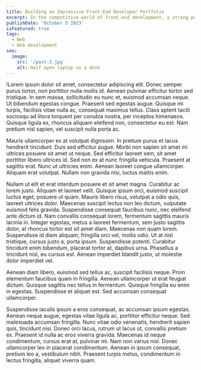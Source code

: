 ```yaml
---
title: Building an Impressive Front-End Developer Portfolio
excerpt: In the competitive world of front-end development, a strong portfolio is your ticket to showcasing your skills, making a lasting impression on potential employers or clients, and advancing your career.
publishDate: 'October 5 2023'
isFeatured: true
tags:
  - Web
  - Web development
seo:
  image:
    src: '/post-2.jpg'
    alt: Half open laptop on a desk
---
```


!Lorem ipsum dolor sit amet, consectetur adipiscing elit. Donec semper purus tortor, non porttitor nulla mollis id. Aenean pulvinar efficitur tortor sed tristique. In sem massa, sollicitudin eu nunc et, euismod accumsan neque. Ut bibendum egestas congue. Praesent sed egestas augue. Quisque mi turpis, facilisis vitae nulla ac, consequat maximus tellus. Class aptent taciti sociosqu ad litora torquent per conubia nostra, per inceptos himenaeos. Quisque ligula ex, rhoncus aliquam eleifend non, consectetur eu est. Nam pretium nisl sapien, vel suscipit nulla porta ac.

Mauris ullamcorper ex at volutpat dignissim. In pretium purus et lacus hendrerit tincidunt. Duis sed efficitur augue. Morbi non sapien sit amet mi ultrices posuere sit amet ut neque. Sed efficitur laoreet sem, sit amet porttitor libero ultrices id. Sed non ex at nunc fringilla vehicula. Praesent at sagittis erat. Nunc ut ultricies enim. Aenean laoreet congue ullamcorper. Aliquam erat volutpat. Nullam non gravida nisi, luctus mattis enim.

Nullam ut elit et erat interdum posuere et sit amet magna. Curabitur ac lorem justo. Aliquam et laoreet velit. Quisque ipsum orci, euismod suscipit luctus eget, posuere ut quam. Mauris libero risus, volutpat a odio quis, laoreet ultrices dolor. Maecenas suscipit lectus non leo dictum, vulputate euismod felis gravida. Suspendisse consequat faucibus nunc, nec eleifend ante dictum id. Nam convallis consequat lorem, fermentum sagittis mauris lacinia in. Integer egestas, metus a laoreet fermentum, sem justo sagittis dolor, at rhoncus tortor est sit amet diam. Maecenas non quam lorem. Suspendisse id diam aliquam, fringilla orci vel, mollis odio. Ut at nisl tristique, cursus justo a, porta ipsum. Suspendisse potenti. Curabitur tincidunt enim bibendum, placerat tortor at, dapibus urna. Phasellus a tincidunt nisl, eu cursus est. Aenean imperdiet blandit justo, ut molestie dolor imperdiet vel.

Aenean diam libero, euismod sed tellus ac, suscipit facilisis neque. Proin elementum faucibus quam in fringilla. Aenean ullamcorper ut erat feugiat dictum. Quisque sagittis nec tellus in fermentum. Quisque fringilla eu enim in egestas. Suspendisse et aliquet est. Sed accumsan consequat ullamcorper.

Suspendisse iaculis ipsum a eros consequat, ac accumsan ipsum egestas. Aenean neque augue, egestas vitae ligula ac, porttitor efficitur neque. Sed malesuada accumsan fringilla. Nunc vitae odio venenatis, hendrerit sapien quis, tincidunt nisi. Donec orci lacus, rutrum ut lacus ut, convallis pretium ex. Praesent id nulla ac eros viverra gravida. Maecenas id neque condimentum, cursus erat at, pulvinar mi. Nam non varius nisl. Donec ullamcorper leo in placerat condimentum. Aenean in ipsum consequat, pretium leo a, vestibulum nibh. Praesent turpis metus, condimentum in lectus fringilla, aliquet viverra quam.